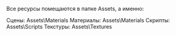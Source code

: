 Все ресурсы помещаются в папке Assets, а именно:

Сцены: Assets\Materials
Материалы: Assets\Materials
Скрипты: Assets\Scripts
Текстуры: Assets\Textures
